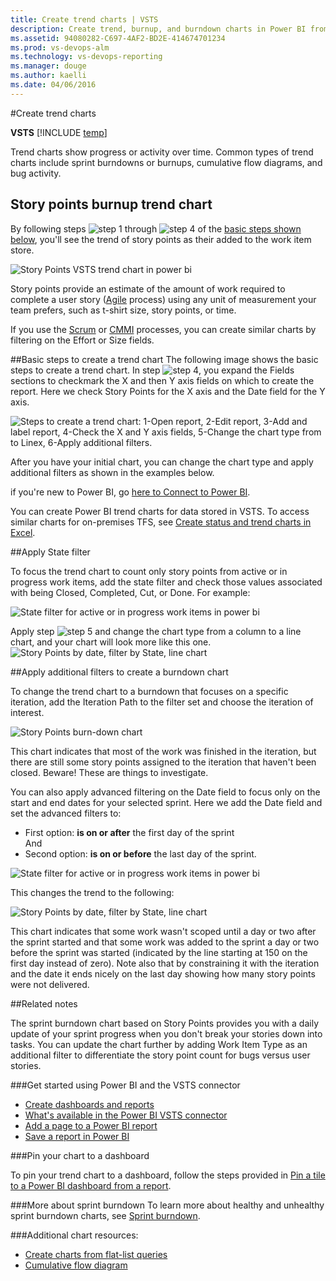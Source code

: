 ```yaml
---
title: Create trend charts | VSTS
description: Create trend, burnup, and burndown charts in Power BI from data collected for VSTS 
ms.assetid: 94080282-C697-4AF2-BD2E-414674701234  
ms.prod: vs-devops-alm
ms.technology: vs-devops-reporting
ms.manager: douge
ms.author: kaelli
ms.date: 04/06/2016
---
```


#Create trend charts

<b>VSTS</b>
[!INCLUDE [temp](../_shared/content-pack-deprecation.md)]

Trend charts show progress or activity over time. Common types of trend charts include sprint burndowns or burnups, cumulative flow diagrams, and bug activity. 

## Story points burnup trend chart 

By following steps ![step 1](../_img/icons/step1.png) through ![step 4](../_img/icons/step4.png) of the [basic steps shown below](#basic-steps), you'll see the trend of story points as their added to the work item store. 
  
![Story Points VSTS   trend chart in power bi](_img/powerbi-story-points-trend.png) 

Story points provide an estimate of the amount of work required to complete a user story ([Agile](../../work/work-items/guidance/agile-process.md) process) using any unit of measurement your team prefers, such as t-shirt size, story points, or time. 

If you use the [Scrum](../../work/work-items/guidance/scrum-process.md) or 
[CMMI](../../work/work-items/guidance/cmmi-process.md) processes, you can create similar charts by filtering on the Effort or Size fields. 

<a id="basic-steps"></a>
##Basic steps to create a trend chart
The following image shows the basic steps to create a trend chart. In step ![step 4](../_img/icons/step4.png), you expand the Fields sections to checkmark the X and then Y axis fields on which to create the report. Here we check Story Points for the X axis and the Date field for the Y axis.  

![Steps to create a trend chart: 1-Open report, 2-Edit report, 3-Add and label report, 4-Check the X and Y axis fields, 5-Change the chart type from to Linex, 6-Apply additional filters.](_img/powerbi-add-a-trend-chart.png)

After you have your initial chart, you can change the chart type and apply additional filters as shown in the examples below. 

if you're new to Power BI, go [here to Connect to Power BI](connect-vso-pbi-vs.md).  

You can create Power BI trend charts for data stored in VSTS. To access similar charts for on-premises TFS, see [Create status and trend charts in Excel](../excel/create-status-and-trend-excel-reports.md). 

##Apply State filter 

To focus the trend chart to count only story points from active or in progress work items, add the state filter and check those values associated with being Closed, Completed, Cut, or Done. For example: 

![State filter for active or in progress work items in power bi](_img/powerbi-add-state-filter.png) 

Apply step ![step 5](../_img/icons/step5.png) and change the chart type from a column to a line chart, and your chart will look more like this one. 
![Story Points by date, filter by State, line chart](_img/powerbi-story-points-filter-by-state-line.png)

##Apply additional filters to create a burndown chart 

To change the trend chart to a burndown that focuses on a specific iteration, add the Iteration Path to the filter set and choose the iteration of interest.  

![Story Points burn-down chart](_img/powerbi-story-points-burndown-iteration.png)

This chart indicates that most of the work was finished in the iteration, but there are still some story points assigned to the iteration that haven't been closed. Beware! These are things to investigate.

You can also apply advanced filtering on the Date field to focus only on the start and end dates for your selected sprint.  Here we add the Date field and set the advanced filters to:  
- First option: **is on or after** the first day of the sprint<br/>And  
- Second option: **is on or before** the last day of the sprint.  


![State filter for active or in progress work items in power bi](_img/powerbi-advanced-date-filters.png)

This changes the trend to the following:  

![Story Points by date, filter by State, line chart](_img/powerbi-story-points-burndown-iteration-date-filtered.png)

This chart indicates that some work wasn't scoped until a day or two after the sprint started and that some work was added to the sprint a day or two before the sprint was started (indicated by the line starting at 150 on the first day instead of zero). Note also that by constraining it with the iteration and the date it ends nicely on the last day showing how many story points were not delivered.

##Related notes

The sprint burndown chart based on Story Points provides you with a daily update of your sprint progress when you don't break your stories down into tasks. You can update the chart further by adding Work Item Type as an additional filter to differentiate the story point count for bugs versus user stories.  


###Get started using Power BI and the VSTS connector 
- [Create dashboards and reports](report-on-vso-with-power-bi-vs.md)
- [What's available in the Power BI VSTS connector](vso-pbi-whats-available-vs.md)
- [Add a page to a Power BI report](https://support.powerbi.com/knowledgebase/articles/474804-add-a-page-to-a-power-bi-report)
- [Save a report in Power BI](https://support.powerbi.com/knowledgebase/articles/444112-save-a-report-in-power-bi)



###Pin your chart to a dashboard

To pin your trend chart to a dashboard, follow the steps provided in [Pin a tile to a Power BI dashboard from a report](https://support.powerbi.com/knowledgebase/articles/430323-pin-a-tile-to-a-power-bi-dashboard-from-a-report). 

###More about sprint burndown
To learn more about healthy and unhealthy sprint burndown charts, see [Sprint burndown](../../Work/scrum/sprint-burndown.md). 

###Additional chart resources:

- [Create charts from flat-list queries](../charts.md)
- [Cumulative flow diagram](../guidance/cumulative-flow.md) 
